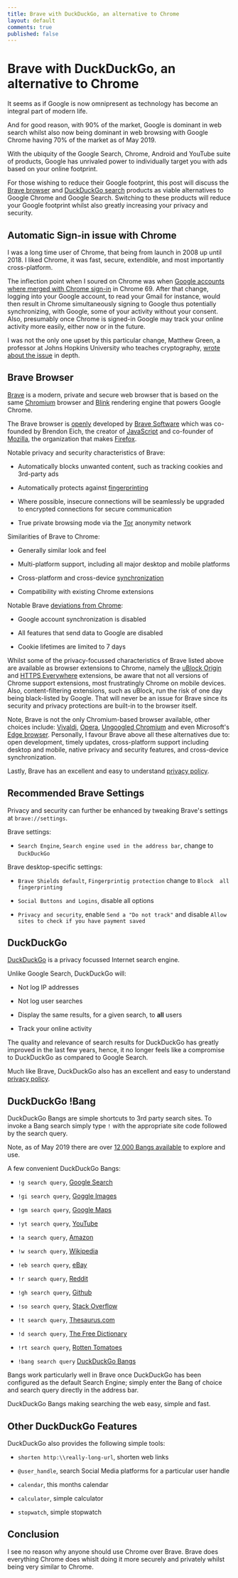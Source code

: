 ```yaml
---
title: Brave with DuckDuckGo, an alternative to Chrome
layout: default
comments: true
published: false
---
```


Brave with DuckDuckGo, an alternative to Chrome
===============================================

It seems as if Google is now omnipresent as technology has become an integral
part of modern life.

And for good reason, with 90% of the market, Google is dominant in web search
whilst also now being dominant in web browsing with Google Chrome having 70% of
the market as of May 2019.

With the ubiquity of the Google Search, Chrome, Android and YouTube suite of
products, Google has unrivaled power to individually target you with ads based
on your online footprint.

For those wishing to reduce their Google footprint, this post will discuss the
[Brave browser](https://brave.com) and [DuckDuckGo
search](https://duckduckgo.com) products as viable alternatives to Google Chrome
and Google Search. Switching to these products will reduce your Google footprint
whilst also greatly increasing your privacy and security.

Automatic Sign-in issue with Chrome
-----------------------------------

I was a long time user of Chrome, that being from launch in 2008 up until 2018.
I liked Chrome, it was fast, secure, extendible, and most importantly
cross-platform.

The inflection point when I soured on Chrome was when [Google accounts where
merged with Chrome sign-in](https://news.ycombinator.com/item?id=17942252) in
Chrome 69. After that change, logging into your Google account, to read your
Gmail for instance, would then result in Chrome simultaneously signing to Google
thus potentially synchronizing, with Google, some of your activity without your
consent. Also, presumably once Chrome is signed-in Google may track your online
activity more easily, either now or in the future.

I was not the only one upset by this particular change, Matthew Green, a
professor at Johns Hopkins University who teaches cryptography, [wrote about
the
issue](https://blog.cryptographyengineering.com/2018/09/23/why-im-leaving-chrome)
in depth.

Brave Browser
-------------

[Brave](https://brave.com) is a modern, private and secure web browser that is
based on the same [Chromium](https://chromium.googlesource.com/chromium/src)
browser and [Blink](https://www.chromium.org/blink) rendering engine that powers
Google Chrome.

The Brave browser is [openly](https://github.com/brave/brave-browser) developed
by [Brave Software](https://github.com/brave) which was co-founded by Brendon
Eich, the creator of [JavaScript](https://en.wikipedia.org/wiki/JavaScript) and
co-founder of [Mozilla](https://en.wikipedia.org/wiki/Mozilla), the organization
that makes [Firefox](https://en.wikipedia.org/wiki/Firefox).

Notable privacy and security characteristics of Brave:

- Automatically blocks unwanted content, such as tracking cookies and 3rd-party
  ads

- Automatically protects against
  [fingerprinting](https://github.com/brave/brave-browser/wiki/Fingerprinting-Protection-Mode)

- Where possible, insecure connections will be seamlessly be upgraded to
  encrypted connections for secure communication

- True private browsing mode via the [Tor](https://www.torproject.org) anonymity
  network

Similarities of Brave to Chrome:

- Generally similar look and feel

- Multi-platform support, including all major desktop and mobile platforms

- Cross-platform and cross-device
  [synchronization](https://support.brave.com/hc/en-us/articles/360021218111-How-do-I-set-up-Sync-)

- Compatibility with existing Chrome extensions

Notable Brave [deviations from
Chrome](https://github.com/brave/brave-browser/wiki/Deviations-from-Chromium-(features-we-disable-or-remove)):

- Google account synchronization is disabled

- All features that send data to Google are disabled

- Cookie lifetimes are limited to 7 days

Whilst some of the privacy-focussed characteristics of Brave listed above are
available as browser extensions to Chrome, namely the [uBlock
Origin](https://github.com/gorhill/uBlock/) and [HTTPS
Everywhere](https://www.eff.org/https-everywhere) extensions, be aware that not
all versions of Chrome support extensions, most frustratingly Chrome on mobile
devices. Also, content-filtering extensions, such as uBlock, run the risk of one
day being black-listed by Google. That will never be an issue for Brave since
its security and privacy protections are built-in to the browser itself.

Note, Brave is not the only Chromium-based browser available, other choices
include: [Vivaldi](https://vivaldi.com), [Opera](https://www.opera.com),
[Ungoogled Chromium](https://github.com/Eloston/ungoogled-chromium) and even
Microsoft's [Edge browser](https://www.microsoftedgeinsider.com/en-us).
Personally, I favour Brave above all these alternatives due to: open
development, timely updates, cross-platform support including desktop and
mobile, native privacy and security features, and cross-device synchronization.

Lastly, Brave has an excellent and easy to understand [privacy
policy](https://brave.com/privacy).

Recommended Brave Settings
--------------------------

Privacy and security can further be enhanced by tweaking Brave's settings at
`brave://settings`.

Brave settings:

- `Search Engine`, `Search engine used in the address bar`, change to
  `DuckDuckGo`

Brave desktop-specific settings:

- `Brave Shields default`, `Fingerprintig protection` change to `Block 
  all fingerprinting`

- `Social Buttons and Logins`, disable all options

- `Privacy and security`, enable `Send a "Do not track"` and disable `Allow
  sites to check if you have payment saved`


DuckDuckGo
----------

[DuckDuckGo](https://duckduckgo.com) is a privacy focussed Internet search
engine.

Unlike Google Search, DuckDuckGo will:

- Not log IP addresses

- Not log user searches

- Display the same results, for a given search, to **all** users

- Track your online activity

The quality and relevance of search results for DuckDuckGo has greatly improved
in the last few years, hence, it no longer feels like a compromise to DuckDuckGo
as compared to Google Search.

Much like Brave, DuckDuckGo also has an excellent and easy to understand
[privacy policy](https://duckduckgo.com/privacy).

DuckDuckGo !Bang
----------------

DuckDuckGo Bangs are simple shortcuts to 3rd party search sites. To invoke a
Bang search simply type `!` with the appropriate site code followed by the
search query.

Note, as of May 2019 there are over [12,000 Bangs
available](https://duckduckgo.com/bang) to explore and use.

A few convenient DuckDuckGo Bangs:

- `!g search query`, [Google Search](https://www.google.com)

- `!gi search query`, [Goggle Images](https://images.google.com)

- `!gm search query`, [Google Maps](https://www.google.com/maps)

- `!yt search query`, [YouTube](https://www.youtube.com)

- `!a search query`, [Amazon](https://www.amazon.com)

- `!w search query`, [Wikipedia](https://www.wikipedia.org)

- `!eb search query`, [eBay](https://www.ebay.com)

- `!r search query`, [Reddit](https://www.reddit.com)

- `!gh search query`, [Github](https://www.github.com)

- `!so search query`, [Stack Overflow](https://stackoverflow.com)

- `!t search query`, [Thesaurus.com](https://www.thesaurus.com)

- `!d search query`, [The Free Dictionary](https://www.thefreedictionary.com)

- `!rt search query`, [Rotten Tomatoes](https://www.rottentomatoes.com)

- `!bang search query` [DuckDuckGo Bangs](https://duckduckgo.com/bang)

Bangs work particularly well in Brave once DuckDuckGo has been configured as the
default Search Engine; simply enter the Bang of choice and search query directly
in the address bar.

DuckDuckGo Bangs making searching the web easy, simple and fast.

Other DuckDuckGo Features
-------------------------

DuckDuckGo also provides the following simple tools:

- `shorten http:\\really-long-url`, shorten web links

- `@user_handle`, search Social Media platforms for a particular user handle

- `calendar`, this months calendar

- `calculator`, simple calculator

- `stopwatch`, simple stopwatch

Conclusion
----------

I see no reason why anyone should use Chrome over Brave. Brave does everything
Chrome does whislt doing it more securely and privately whilst being very
similar to Chrome.
